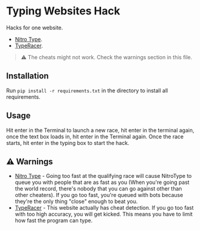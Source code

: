 # Typing Websites Hack
Hacks for one website.
- [Nitro Type](https://www.nitrotype.com/).
- [TypeRacer](https://play.typeracer.com/).

> :warning: The cheats might not work. Check the warnings section in this file.

## Installation
Run `pip install -r requirements.txt` in the directory to install all requirements.

## Usage
Hit enter in the Terminal to launch a new race, hit enter in the terminal again, once the text
box loads in, hit enter in the Terminal again. Once the race starts, hit enter in the typing box to start the hack.

## :warning: Warnings
- [Nitro Type](https://www.nitrotype.com/) - Going too fast at the qualifying race will cause NitroType 
to queue you with people that are as fast as you (When you're going past the world record, there's nobody that you can 
go against other than other cheaters). If you go too fast, you're queued with bots because they're the only thing
"close" enough to beat you.
- [TypeRacer](https://play.typeracer.com/) - This website actually has cheat detection. If you go too fast with too high
accuracy, you will get kicked. This means you have to limit how fast the program can type.

